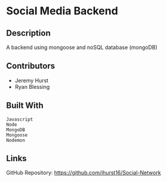 # Social Media Backend

## Description 
A backend using mongoose and noSQL database (mongoDB)


## Contributors

- Jeremy Hurst
- Ryan Blessing

## Built With

```
Javascript
Node
MongoDB
Mongoose
Nodemon
```

## Links

GitHub Repository: https://github.com/jhurst16/Social-Network